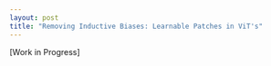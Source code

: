 ```yaml
---
layout: post
title: "Removing Inductive Biases: Learnable Patches in ViT's"
---
```



[Work in Progress]